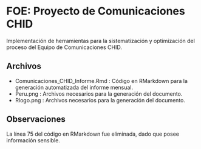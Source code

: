 # FOE: Proyecto de Comunicaciones CHID
Implementación de herramientas para la sistematización y optimización del proceso del Equipo de Comunicaciones CHID.

## Archivos
- Comunicaciones_CHID_Informe.Rmd : Código en RMarkdown para la generación automatizada del informe mensual.
- Peru.png : Archivos necesarios para la generación del documento.
- Rlogo.png : Archivos necesarios para la generación del documento.

## Observaciones
La línea 75 del código en RMarkdown fue eliminada, dado que posee información sensible.

